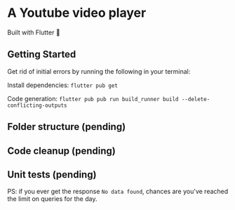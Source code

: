 # A Youtube video player
Built with Flutter 💙

## Getting Started

Get rid of initial errors by running the following in your terminal:

Install dependencies:
`flutter pub get`

Code generation:
`flutter pub pub run build_runner build --delete-conflicting-outputs`

## Folder structure (pending)

## Code cleanup (pending)

## Unit tests (pending)

PS: if you ever get the response `No data found`, chances are you've reached the limit on queries for the day.
